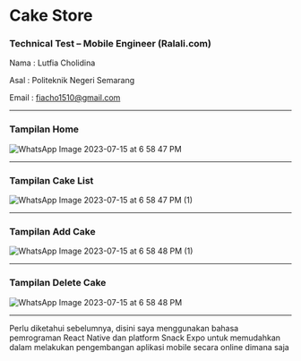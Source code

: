 # Cake Store
### Technical Test – Mobile Engineer (Ralali.com)

Nama : Lutfia Cholidina

Asal : Politeknik Negeri Semarang

Email : fiacho1510@gmail.com

---

### Tampilan Home
![WhatsApp Image 2023-07-15 at 6 58 47 PM](https://github.com/fiaiaia/Cake-Store/assets/116775787/8c274d0a-694d-49d0-9034-6fd74c7548e9)

---
### Tampilan Cake List
![WhatsApp Image 2023-07-15 at 6 58 47 PM (1)](https://github.com/fiaiaia/Cake-Store/assets/116775787/cdb084c2-6951-4bc3-a0c9-130071ee681c)

---
### Tampilan Add Cake
![WhatsApp Image 2023-07-15 at 6 58 48 PM (1)](https://github.com/fiaiaia/Cake-Store/assets/116775787/873d6601-2f37-4286-b7bf-c9a36680e008)

---
### Tampilan Delete Cake
![WhatsApp Image 2023-07-15 at 6 58 48 PM](https://github.com/fiaiaia/Cake-Store/assets/116775787/eda2e3c7-4fdc-4421-8809-5aa214070079)

---

Perlu diketahui sebelumnya, disini saya menggunakan bahasa pemrograman React Native dan platform Snack Expo untuk memudahkan dalam melakukan pengembangan aplikasi mobile secara online dimana saja
